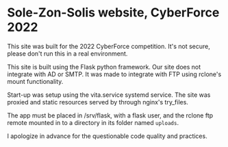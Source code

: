 # Sole-Zon-Solis website, CyberForce 2022

This site was built for the 2022 CyberForce competition. It's not secure, please 
don't run this in a real environment.

This site is built using the Flask python framework. Our site does not integrate
with AD or SMTP. It was made to integrate with FTP using rclone's mount
functionality.

Start-up was setup using the vita.service systemd service. The site was proxied
and static resources served by through nginx's try\_files.

The app must be placed in /srv/flask, with a flask user, and the rclone ftp
remote mounted in to a directory in its folder named `uploads`.

I apologize in advance for the questionable code quality and practices.
